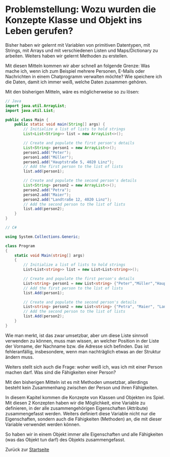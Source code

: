 # Problemstellung: Wozu wurden die Konzepte Klasse und Objekt ins Leben gerufen?

Bisher haben wir gelernt mit Variablen von primitiven Datentypen, mit Strings, mit Arrays und mit verschiedenen Listen und Maps/Dictionary zu arbeiten. Weiters haben wir gelernt Methoden zu erstellen.

Mit diesen Mitteln kommen wir aber schnell an folgende Grenze: Was mache ich, wenn ich zum Beispiel mehrere Personen, E-Mails oder Nachrichten in einem Chatprogramm verwalten möchte? Wie speichere ich die Daten, damit ich immer weiß, welche Daten zusammen gehören.

Mit den bisherigen Mitteln, wäre es möglicherweise so zu lösen:

```Java
// Java 
import java.util.ArrayList;
import java.util.List;

public class Main {
    public static void main(String[] args) {
        // Initialize a list of lists to hold strings
        List<List<String>> list = new ArrayList<>();

        // Create and populate the first person's details
        List<String> person1 = new ArrayList<>();
        person1.add("Peter");
        person1.add("Müller");
        person1.add("Hauptstraße 5, 4020 Linz");
        // Add the first person to the list of lists
        list.add(person1);

        // Create and populate the second person's details
        List<String> person2 = new ArrayList<>();
        person2.add("Petra");
        person2.add("Maier");
        person2.add("Landtraße 12, 4020 Linz");
        // Add the second person to the list of lists
        list.add(person2);
    }
}

```

```csharp
// C# 

using System.Collections.Generic;

class Program
{
    static void Main(string[] args)
    {
        // Initialize a list of lists to hold strings
        List<List<string>> list = new List<List<string>>();

        // Create and populate the first person's details
        List<string> person1 = new List<string> {"Peter","Müller","Hauptstraße 5, 4020 Linz"};
        // Add the first person to the list of lists
        list.Add(person1);

        // Create and populate the second person's details
        List<string> person2 = new List<string> {"Petra", "Maier", "Landtraße 12, 4020 Linz"};
        // Add the second person to the list of lists
        list.Add(person2);
    }
}

```

Wie man merkt, ist das zwar umsetzbar, aber um diese Liste sinnvoll verwenden zu können, muss man wissen, an welcher Position in der Liste der Vorname, der Nachname bzw. die Adresse sich befinden. Das ist fehleranfällig, insbesondere, wenn man nachträglich etwas an der Struktur ändern muss.

Weiters stellt sich auch die Frage: woher weiß ich, was ich mit einer Person machen darf. Was sind die Fähigkeiten einer Person?

Mit den bisherigen Mitteln ist es mit Methoden umsetzbar, allerdings besteht kein Zusammenhang zwischen der Person und ihren Fähigkeiten. 

In diesem Kapitel kommen die Konzepte von Klassen und Objekten ins Spiel. Mit diesen 2 Konzepten haben wir die Möglichkeit, eine Variable zu definieren, in der alle zusammengehörigen Eigenschaften (Attribute) zusammengefasst werden. Weiters definiert diese Variable nicht nur die Eigenschaften, sondern auch die Fähigkeiten (Methoden) an, die mit dieser Variable verwendet werden können.

So haben wir in einem Objekt immer alle Eigenschaften und alle Fähigkeiten (was das Objekt tun darf) des Objekts zusammengefasst. 

Zurück zur [Startseite](README.md)